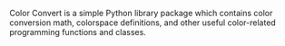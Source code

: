 Color Convert is a simple Python library package which contains color conversion
math, colorspace definitions, and other useful color-related programming
functions and classes.
